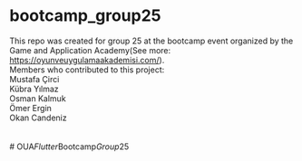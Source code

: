 # bootcamp_group25<br>

This repo was created for group 25 at the bootcamp event organized by the Game and Application Academy(See more: https://oyunveuygulamaakademisi.com/). <br>
Members who contributed to this project:<br>
Mustafa Çirci<br>
Kübra Yılmaz<br>
Osman Kalmuk<br>
Ömer Ergin<br>
Okan Candeniz<br>
<br><br>
#   O U A _ F l u t t e r _ B o o t c a m p _ G r o u p _ 2 5  

